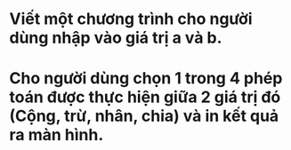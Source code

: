 # Viết một chương trình cho người dùng nhập vào giá trị a và b.
# Cho người dùng chọn 1 trong 4 phép toán được thực hiện giữa 2 giá trị đó (Cộng, trừ, nhân, chia) và in kết quả ra màn hình.
